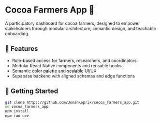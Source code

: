 # Cocoa Farmers App 🌱

A participatory dashboard for cocoa farmers, designed to empower stakeholders through modular architecture, semantic design, and teachable onboarding.

## 🧩 Features
- Role-based access for farmers, researchers, and coordinators
- Modular React Native components and reusable hooks
- Semantic color palette and scalable UI/UX
- Supabase backend with aligned schemas and edge functions

## 🚀 Getting Started

```bash
git clone https://github.com/JonahKoprik/cocoa_farmers_app.git
cd cocoa_farmers_app
npm install
npm run dev
